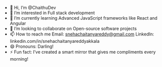 - 👋 Hi, I’m @ChaithuDev
- 👀 I’m interested in Full stack development
- 🌱 I’m currently learning Advanced JavaScript frameworks like React and Angular
- 💞️ I’m looking to collaborate on Open-source software projects
- 📫 How to reach me  Email: snehachaitanyareddy@gmail.com
                       LinkedIn: linkedin.com/in/snehachaitanyareddyakkala
- 😄 Pronouns: Darling!
- ⚡ Fun fact: I’ve created a smart mirror that gives me compliments every morning!

<!---
ChaithuDev/ChaithuDev is a ✨ special ✨ repository because its `README.md` (this file) appears on your GitHub profile.
You can click the Preview link to take a look at your changes.
--->
